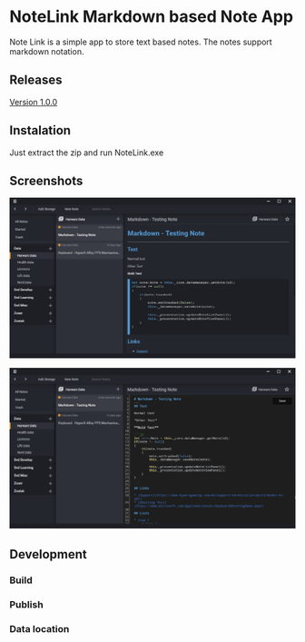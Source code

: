 # NoteLink Markdown based Note App

Note Link is a simple app to store text based notes. The notes support markdown notation.

## Releases

[Version 1.0.0](https://github.com/ZoserLock/electron-note-link/releases/tag/v1.0.0)

## Instalation
 
Just extract the zip and run NoteLink.exe

## Screenshots

![Screenshot 001](https://github.com/ZoserLock/electron-note-link/raw/master/images/ss_001.png)

![Screenshot 002](https://github.com/ZoserLock/electron-note-link/raw/master/images/ss_002.png)

## Development

### Build

### Publish

### Data location



